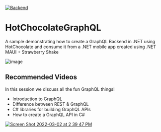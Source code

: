 [![Backend](https://github.com/brminnick/HotChocolateGraphQL/actions/workflows/backend.yml/badge.svg)](https://github.com/brminnick/HotChocolateGraphQL/actions/workflows/backend.yml)

# HotChocolateGraphQL

A sample demonstrating how to create a GraphQL Backend in .NET using HotChocolate and consume it from a .NET mobile app created using .NET MAUI + Strawberry Shake
 
 ![image](https://user-images.githubusercontent.com/13558917/144404447-37e2d149-33cc-4547-a9fe-2a51627b23b3.png)

## Recommended Videos

In this session we discuss all the fun GraphQL things!
- Introduction to GraphQL
- Difference between REST & GraphQL
- C# libraries for building GraphQL APIs
- How to create a GraphQL API in C#

[![Screen Shot 2022-03-02 at 2 39 47 PM](https://user-images.githubusercontent.com/13558917/156461929-748894d1-d0fa-4f9f-b1d9-024c766bf056.png)](https://www.youtube.com/watch?v=9Nn0OkLQ9lM)
